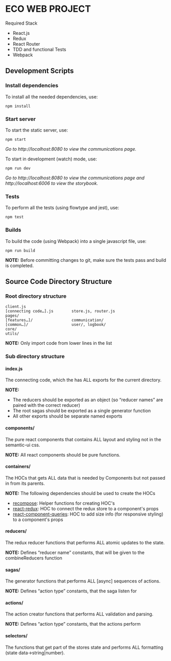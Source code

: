 # ECO WEB PROJECT
Required Stack
- React.js
- Redux
- React Router
- TDD and functional Tests
- Webpack

## Development Scripts

### Install dependencies
To install all the needed dependencies, use:
```
npm install
```

### Start server
To start the static server, use:
```
npm start
```
*Go to http://localhost:8080 to view the communications page.*

To start in development (watch) mode, use:
```
npm run dev
```
*Go to http://localhost:8080 to view the communications page and http://localhost:6006 to view the storybook.*

### Tests
To perform all the tests (using flowtype and jest), use:
```
npm test
```

### Builds
To build the code (using Webpack) into a single javascript file, use:
```
npm run build
```

__NOTE:__ Before committing changes to git, make sure the tests pass and build is completed.

## Source Code Directory Structure
### Root directory structure
```
client.js
[connecting code…].js        store.js, router.js
pages/
[features…]/                 communication/
[common…]/                   user/, logbook/
core/
utils/
```

__NOTE:__ Only import code from lower lines in the list

### Sub directory structure
#### index.js

The connecting code, which the has ALL exports for the current directory.

__NOTE:__

* The reducers should be exported as an object (so “reducer names” are paired with the correct reducer)
* The root sagas should be exported as a single generator function
* All other exports should be separate named exports

#### components/

The pure react components that contains ALL layout and styling not in the semantic-ui css.

__NOTE:__ All react components should be pure functions.

#### containers/

The HOCs that gets ALL data that is needed by Components but not passed in from its parents.

__NOTE:__ The following dependencies should be used to create the HOCs

* [recompose](https://github.com/acdlite/recompose/blob/master/docs/API.md): Helper functions for creating HOC's
* [react-redux](https://github.com/reactjs/react-redux/blob/master/docs/api.md#api): HOC to connect the redux store to a component's props
* [react-component-queries](https://github.com/ctrlplusb/react-component-queries#api): HOC to add size info (for responsive styling) to a component's props

#### reducers/

The redux reducer functions that performs ALL atomic updates to the state.

__NOTE:__ Defines “reducer name” constants, that will be given to the combineReducers function

#### sagas/

The generator functions that performs ALL [async] sequences of actions.

__NOTE:__ Defines “action type” constants, that the saga listen for

#### actions/

The action creator functions that performs ALL validation and parsing.

__NOTE:__ Defines “action type” constants, that the actions perform

#### selectors/

The functions that get part of the stores state and performs ALL formatting (state data->string|number).
